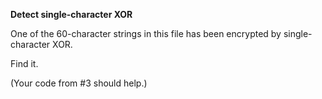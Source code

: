 **Detect single-character XOR**

One of the 60-character strings in this file has been encrypted by single-character XOR.

Find it.

(Your code from #3 should help.)
